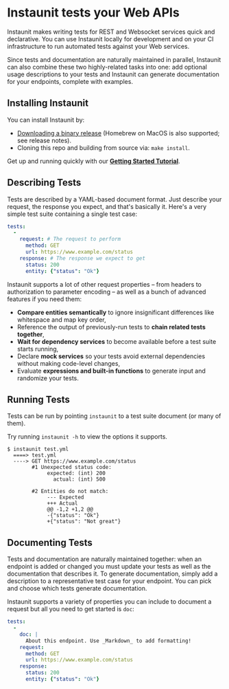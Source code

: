 # Instaunit tests your Web APIs

Instaunit makes writing tests for REST and Websocket services quick and declarative. You can use Instaunit locally for development and on your CI infrastructure to run automated tests against your Web services.

Since tests and documentation are naturally maintained in parallel, Instaunit can also combine these two highly-related tasks into one: add optional usage descriptions to your tests and Instaunit can generate documentation for your endpoints, complete with examples.

## Installing Instaunit

You can install Instaunit by:

* [Downloading a binary release](https://github.com/instaunit/instaunit/releases) (Homebrew on MacOS is also supported; see release notes).
* Cloning this repo and building from source via: `make install`.

Get up and running quickly with our [**Getting Started Tutorial**](https://github.com/instaunit/instaunit/wiki/Getting-Started).

## Describing Tests

Tests are described by a YAML-based document format. Just describe your request, the response you expect, and that's basically it. Here's a very simple test suite containing a single test case:

```yaml
tests:
  -
    request: # The request to perform
      method: GET
      url: https://www.example.com/status
    response: # The response we expect to get
      status: 200
      entity: {"status": "Ok"}
```

Instaunit supports a lot of other request properties – from headers to authorization to parameter encoding – as well as a bunch of advanced features if you need them:

* **Compare entities semantically** to ignore insignificant differences like whitespace and map key order,
* Reference the output of previously-run tests to **chain related tests together**,
* **Wait for dependency services** to become available before a test suite starts running,
* Declare **mock services** so your tests avoid external dependencies without making code-level changes,
* Evaluate **expressions and built-in functions** to generate input and randomize your tests.

## Running Tests

Tests can be run by pointing `instaunit` to a test suite document (or many of them). 

Try running `instaunit -h` to view the options it supports.

```
$ instaunit test.yml
  ====> test.yml
  ----> GET https://www.example.com/status
        #1 Unexpected status code:
             expected: (int) 200
               actual: (int) 500

        #2 Entities do not match:
             --- Expected
             +++ Actual
             @@ -1,2 +1,2 @@
             -{"status": "Ok"}
             +{"status": "Not great"}
```

## Documenting Tests

Tests and documentation are naturally maintained together: when an endpoint is added or changed you must update your tests as well as the documentation that describes it. To generate documentation, simply add a description to a representative test case for your endpoint. You can pick and choose which tests generate documentation.

Instaunit supports a variety of properties you can include to document a request but all you need to get started is `doc`:

```yaml
tests:
  -
    doc: |
      About this endpoint. Use _Markdown_ to add formatting!
    request:
      method: GET
      url: https://www.example.com/status
    response:
      status: 200
      entity: {"status": "Ok"}
```
